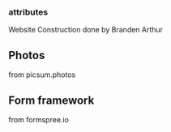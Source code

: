 ### attributes
Website Construction done by Branden Arthur
## Photos
from picsum.photos
## Form framework
from formspree.io